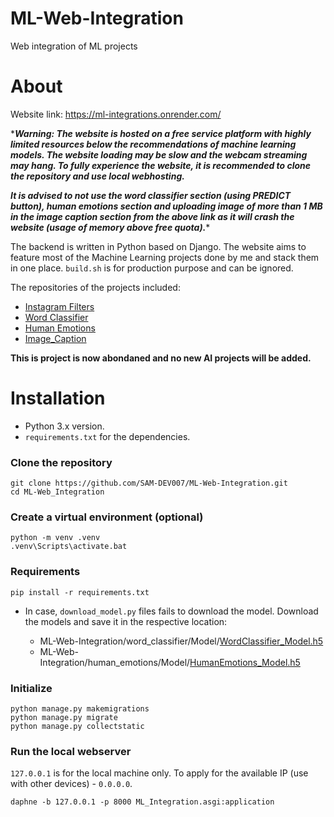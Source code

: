 # ML-Web-Integration
Web integration of ML projects

# About
Website link: https://ml-integrations.onrender.com/

****Warning: The website is hosted on a free service platform with highly limited resources below the recommendations of machine learning models. The website loading may be slow and the webcam streaming may hang. To fully experience the website, it is recommended to clone the repository and use local webhosting.***

***It is advised to not use the word classifier section (using PREDICT button), human emotions section and uploading image of more than 1 MB in the image caption section from the above link as it will crash the website (usage of memory above free quota).****

The backend is written in Python based on Django. The website aims to feature most of the Machine Learning projects done by me and stack them in one place.
`build.sh` is for production purpose and can be ignored.

The repositories of the projects included:
- [Instagram Filters](https://github.com/SAM-DEV007/Instagram-Filters)
- [Word Classifier](https://github.com/SAM-DEV007/Word-Classifier)
- [Human Emotions](https://github.com/SAM-DEV007/Human-Emotions)
- [Image_Caption](https://github.com/SAM-DEV007/Image-Caption)

**This is project is now abondaned and no new AI projects will be added.**

# Installation
- Python 3.x version.
- `requirements.txt` for the dependencies.

### Clone the repository
```
git clone https://github.com/SAM-DEV007/ML-Web-Integration.git
cd ML-Web_Integration
```
### Create a virtual environment (optional)
```
python -m venv .venv
.venv\Scripts\activate.bat
```
### Requirements
```
pip install -r requirements.txt
```
- In case, `download_model.py` files fails to download the model. Download the models and save it in the respective location: 

  - ML-Web-Integration/word_classifier/Model/[WordClassifier_Model.h5](https://drive.google.com/file/d/1LAiyCV0p6v-lROdXbtrzKlF4APNmM3Qm/view?usp=sharing)
  - ML-Web-Integration/human_emotions/Model/[HumanEmotions_Model.h5](https://drive.google.com/file/d/1dpucQqu9wyGcK2rbkgbY06Geb13P6ZuN/view?usp=sharing)

### Initialize
```
python manage.py makemigrations
python manage.py migrate
python manage.py collectstatic
```
### Run the local webserver
`127.0.0.1` is for the local machine only. To apply for the available IP (use with other devices) - `0.0.0.0`.
```
daphne -b 127.0.0.1 -p 8000 ML_Integration.asgi:application
```
